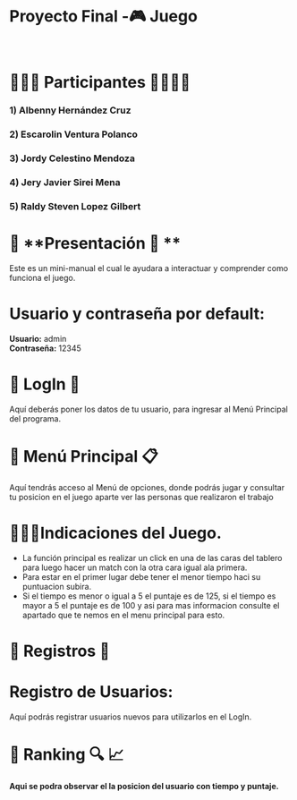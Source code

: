 # **Proyecto Final -🎮 Juego**<br/><br/>

# 👩🏽‍💻 **Participantes** 👨🏽‍💻‍💻
###  1) Albenny Hernández Cruz 
### 2)  Escarolin Ventura Polanco 
### 3) Jordy Celestino Mendoza
### 4) Jery  Javier Sirei Mena
### 5) Raldy Steven Lopez Gilbert

# 📇 **Presentación 📇 ** 
Este es un mini-manual el cual le ayudara a interactuar y comprender como funciona  el  juego.

# **Usuario y contraseña por default:**
**Usuario:** admin<br/>
**Contraseña:** 12345

# 🔑 **LogIn** 🔑
Aquí deberás poner los datos de tu usuario, para ingresar al Menú Principal del programa. 

# 🧾 **Menú Principal** 📋
Aquí tendrás acceso al Menú de opciones, donde podrás jugar y consultar tu posicion en el juego aparte ver las personas que realizaron el trabajo  

# 🧏🏽‍♀️Indicaciones del Juego.
- La función principal es realizar un click en una de las caras del tablero para luego hacer un  match con la otra cara igual ala primera.
- Para estar en el primer lugar debe tener el menor tiempo haci su puntuacion subira.
-  Si el tiempo es menor o igual a 5 el puntaje es de 125, si el tiempo es mayor a 5 el puntaje es de 100 y asi para mas informacion consulte el apartado que te nemos en el menu principal para esto.
# 📝 **Registros** 💾

# **Registro de Usuarios:**
Aquí podrás registrar usuarios nuevos para utilizarlos en el LogIn.


# 🔎 **Ranking** 🔍 📈
#### Aqui se podra observar el la posicion del usuario con tiempo y puntaje.
